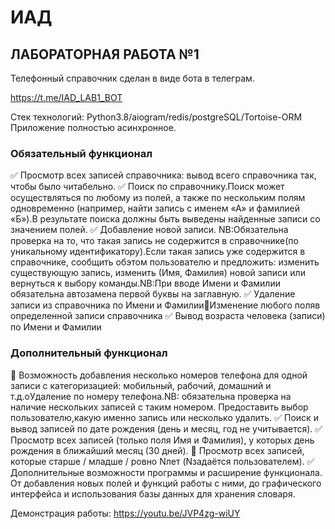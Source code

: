 # ИАД
## ЛАБОРАТОРНАЯ РАБОТА №1

Телефонный справочник сделан в виде бота в телеграм.

https://t.me/IAD_LAB1_BOT

Стек технологий: Python3.8/aiogram/redis/postgreSQL/Tortoise-ORM
Приложение полностью асинхронное.

### Обязательный функционал

✅ Просмотр всех записей справочника: вывод всего справочника так, чтобы было читабельно.
✅ Поиск по справочнику.Поиск может осуществляться по любому из полей, а также по нескольким полям одновременно (например, найти запись с именем «А» и фамилией «Б»).В результате поиска должны быть выведены найденные записи со значением полей.
✅ Добавление новой записи. NB:Обязательна проверка на то, что такая запись не содержится в справочнике(по уникальному идентификатору).Если такая запись уже содержится в справочнике, сообщить обэтом пользователю и предложить: изменить существующую запись, изменить (Имя, Фамилия) новой записи или вернуться к выбору команды.NB:При вводе Имени и Фамилии обязательна автозамена первой буквы на заглавную.
✅ Удаление записи из справочника по Имени и ФамилииИзменение любого поляв определенной записи справочника
✅ Вывод возраста человека (записи) по Имени и Фамилии

### Дополнительный функционал

🚫 Возможность добавления несколько номеров телефона для одной записи с категоризацией: мобильный, рабочий, домашний и т.д.oУдаление по номеру телефона.NB: обязательна проверка на наличие нескольких записей с таким номером. Предоставить выбор пользователю,какую именно запись или несколько удалить.
✅ Поиск и вывод записей по дате рождения (день и месяц, год не учитывается).
✅ Просмотр всех записей (только поля Имя и Фамилия), у которых день рождения в ближайший месяц (30 дней). 
🚫 Просмотр всех записей, которые старше / младше / ровно Nлет (Nзадаётся пользователем).
✅ Дополнительные возможности программы и расширение функционала. От добавления новых полей и функций работы с ними, до графического интерфейса и использования базы данных для хранения словаря.

Демонстрация работы:
https://youtu.be/JVP4zg-wiUY

